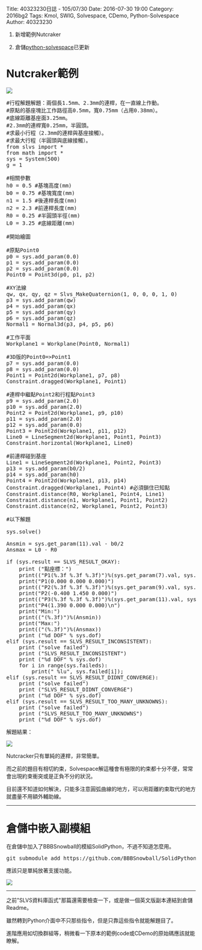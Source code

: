 Title: 40323230日誌 - 105/07/30
Date: 2016-07-30 19:00
Category: 2016bg2
Tags: Kmol, SWIG, Solvespace, CDemo, Python-Solvespace
Author: 40323230


1. 新增範例Nutcraker

1. 倉儲[python-solvespace](https://github.com/40323230/python-solvespace"github.com")已更新

<!-- PELICAN_END_SUMMARY -->

Nutcraker範例
===

<img src="http://i.imgur.com/OlGMGj4.jpg" >

<pre class="brush: python">
#行程解題解題：兩個長1.5mm、2.3mm的連桿，在一直線上作動。
#原點的基座塊比工作路徑高0.5mm，寬0.75mm（占用0.38mm）。
#底線距離基座面3.25mm。
#2.3mm的連桿寬0.25mm，半圓頭。
#求最小行程（2.3mm的連桿與基座接觸）。
#求最大行程（半圓頭與底線接觸）。
from slvs import *
from math import *
sys = System(500)
g = 1

#相關參數
h0 = 0.5 #基塊高度(mm)
b0 = 0.75 #基塊寬度(mm)
n1 = 1.5 #後連桿長度(mm)
n2 = 2.3 #前連桿長度(mm)
R0 = 0.25 #半圓頭半徑(mm)
L0 = 3.25 #底線距離(mm)

#開始繪圖

#原點Point0
p0 = sys.add_param(0.0)
p1 = sys.add_param(0.0)
p2 = sys.add_param(0.0)
Point0 = Point3d(p0, p1, p2)

#XY法線
qw, qx, qy, qz = Slvs_MakeQuaternion(1, 0, 0, 0, 1, 0)
p3 = sys.add_param(qw)
p4 = sys.add_param(qx)
p5 = sys.add_param(qy)
p6 = sys.add_param(qz)
Normal1 = Normal3d(p3, p4, p5, p6)

#工作平面
Workplane1 = Workplane(Point0, Normal1)

#3D版的Point0=>Point1
p7 = sys.add_param(0.0)
p8 = sys.add_param(0.0)
Point1 = Point2d(Workplane1, p7, p8)
Constraint.dragged(Workplane1, Point1)

#連桿中繼點Point2和行程點Point3
p9 = sys.add_param(2.0)
p10 = sys.add_param(2.0)
Point2 = Point2d(Workplane1, p9, p10)
p11 = sys.add_param(2.0)
p12 = sys.add_param(0.0)
Point3 = Point2d(Workplane1, p11, p12)
Line0 = LineSegment2d(Workplane1, Point1, Point3)
Constraint.horizontal(Workplane1, Line0)

#前連桿碰到基座
Line1 = LineSegment2d(Workplane1, Point2, Point3)
p13 = sys.add_param(b0/2)
p14 = sys.add_param(h0)
Point4 = Point2d(Workplane1, p13, p14)
Constraint.dragged(Workplane1, Point4) #必須鎖住已知點
Constraint.distance(R0, Workplane1, Point4, Line1)
Constraint.distance(n1, Workplane1, Point1, Point2)
Constraint.distance(n2, Workplane1, Point2, Point3)

#以下解題

sys.solve()

Ansmin = sys.get_param(11).val - b0/2
Ansmax = L0 - R0

if (sys.result == SLVS_RESULT_OKAY):
    print ("點座標：")
    print(("P1(%.3f %.3f %.3f)")%(sys.get_param(7).val, sys.get_param(8).val, sys.get_param(2).val))
    print("P1(0.000 0.000 0.000)")
    print(("P2(%.3f %.3f %.3f)")%(sys.get_param(9).val, sys.get_param(10).val, sys.get_param(2).val))
    print("P2(-0.400 1.450 0.000)")
    print(("P3(%.3f %.3f %.3f)")%(sys.get_param(11).val, sys.get_param(12).val, sys.get_param(2).val))
    print("P4(1.390 0.000 0.000)\n")
    print("Min:")
    print(("(%.3f)")%(Ansmin))
    print("Max:")
    print(("(%.3f)")%(Ansmax))
    print ("%d DOF" % sys.dof)
elif (sys.result == SLVS_RESULT_INCONSISTENT):
    print ("solve failed")
    print ("SLVS_RESULT_INCONSISTENT")
    print ("%d DOF" % sys.dof)
    for i in range(sys.faileds):
        print(" %lu", sys.failed[i]);
elif (sys.result == SLVS_RESULT_DIDNT_CONVERGE):
    print ("solve failed")
    print ("SLVS_RESULT_DIDNT_CONVERGE")
    print ("%d DOF" % sys.dof)
elif (sys.result == SLVS_RESULT_TOO_MANY_UNKNOWNS):
    print ("solve failed")
    print ("SLVS_RESULT_TOO_MANY_UNKNOWNS")
    print ("%d DOF" % sys.dof)
</pre>

解題結果：

<img src="http://i.imgur.com/U4FL5sY.jpg" >

Nutcracker只有單純的連桿，非常簡單。

而之前的題目有相切約束，Solvespace解這種會有極限的約束都十分不便，常常會出現約束衝突或是正負不分的狀況。

目前還不知道如何解決，只能多注意圓弧曲線的地方，可以用距離約束取代的地方就盡量不用額外輔助線。

<hr>

倉儲中嵌入副模組
===

在倉儲中加入了BBBSnowball的模組SolidPython，不過不知道怎麼用。

<pre class="brush: c">
git submodule add https://github.com/BBBSnowball/SolidPython.git solid-python
</pre>

應該只是單純放著支援功能。

<img src="http://i.imgur.com/QBhyKgH.jpg" >

<hr>

之前"SLVS資料庫函式"那篇還需要檢查一下，或是做一個英文版副本連結到倉儲Readme。

雖然轉到Python介面中不只那些指令，但是只靠這些指令就能解題目了。

進階應用如切換群組等，稍微看一下原本的範例code或CDemo的原始碼應該就能瞭解。